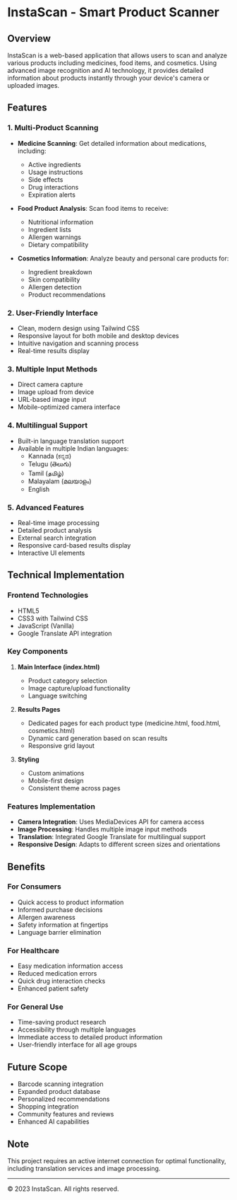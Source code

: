 # InstaScan - Smart Product Scanner

## Overview

InstaScan is a web-based application that allows users to scan and analyze various products including medicines, food items, and cosmetics. Using advanced image recognition and AI technology, it provides detailed information about products instantly through your device's camera or uploaded images.

## Features

### 1. Multi-Product Scanning

- **Medicine Scanning**: Get detailed information about medications, including:

  - Active ingredients
  - Usage instructions
  - Side effects
  - Drug interactions
  - Expiration alerts

- **Food Product Analysis**: Scan food items to receive:

  - Nutritional information
  - Ingredient lists
  - Allergen warnings
  - Dietary compatibility

- **Cosmetics Information**: Analyze beauty and personal care products for:
  - Ingredient breakdown
  - Skin compatibility
  - Allergen detection
  - Product recommendations

### 2. User-Friendly Interface

- Clean, modern design using Tailwind CSS
- Responsive layout for both mobile and desktop devices
- Intuitive navigation and scanning process
- Real-time results display

### 3. Multiple Input Methods

- Direct camera capture
- Image upload from device
- URL-based image input
- Mobile-optimized camera interface

### 4. Multilingual Support

- Built-in language translation support
- Available in multiple Indian languages:
  - Kannada (ಕನ್ನಡ)
  - Telugu (తెలుగు)
  - Tamil (தமிழ்)
  - Malayalam (മലയാളം)
  - English

### 5. Advanced Features

- Real-time image processing
- Detailed product analysis
- External search integration
- Responsive card-based results display
- Interactive UI elements

## Technical Implementation

### Frontend Technologies

- HTML5
- CSS3 with Tailwind CSS
- JavaScript (Vanilla)
- Google Translate API integration

### Key Components

1. **Main Interface (index.html)**

   - Product category selection
   - Image capture/upload functionality
   - Language switching

2. **Results Pages**

   - Dedicated pages for each product type (medicine.html, food.html, cosmetics.html)
   - Dynamic card generation based on scan results
   - Responsive grid layout

3. **Styling**
   - Custom animations
   - Mobile-first design
   - Consistent theme across pages

### Features Implementation

- **Camera Integration**: Uses MediaDevices API for camera access
- **Image Processing**: Handles multiple image input methods
- **Translation**: Integrated Google Translate for multilingual support
- **Responsive Design**: Adapts to different screen sizes and orientations

## Benefits

### For Consumers

- Quick access to product information
- Informed purchase decisions
- Allergen awareness
- Safety information at fingertips
- Language barrier elimination

### For Healthcare

- Easy medication information access
- Reduced medication errors
- Quick drug interaction checks
- Enhanced patient safety

### For General Use

- Time-saving product research
- Accessibility through multiple languages
- Immediate access to detailed product information
- User-friendly interface for all age groups

## Future Scope

- Barcode scanning integration
- Expanded product database
- Personalized recommendations
- Shopping integration
- Community features and reviews
- Enhanced AI capabilities



## Note

This project requires an active internet connection for optimal functionality, including translation services and image processing.

---

© 2023 InstaScan. All rights reserved.
